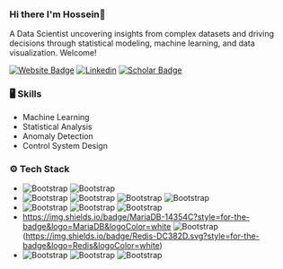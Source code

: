### Hi there I'm Hossein👋
A Data Scientist uncovering insights from complex datasets and driving decisions through statistical modeling, machine learning, and data visualization. Welcome!

[![Website Badge](https://img.shields.io/badge/Website-4285F4.svg?style=for-the-badge&logo=Google-Chrome&logoColor=white)](https://mhroohi.github.io/portfolio/)
[![Linkedin](https://img.shields.io/badge/LinkedIn-0A66C2.svg?style=for-the-badge&logo=LinkedIn&logoColor=white)](https://www.linkedin.com/in/mohammad-hossein-roohi-39a85259/) 
[![Scholar Badge](https://img.shields.io/badge/Google%20Scholar-4285F4.svg?style=for-the-badge&logo=Google-Scholar&logoColor=white)](https://scholar.google.com/citations?user=-OMiZvUAAAAJ&hl=en)

### 🖥 Skills
- Machine Learning
- Statistical Analysis
- Anomaly Detection
- Control System Design
  
### ⚙️ Tech Stack
- ![Bootstrap](https://img.shields.io/badge/Python-14354C?style=for-the-badge&logo=python&logoColor=white) ![Bootstrap](https://img.shields.io/badge/C%2B%2B-00599C?style=for-the-badge&logo=c%2B%2B&logoColor=white)
- ![Bootstrap](https://img.shields.io/badge/Kubernetes-39457E?style=for-the-badge&logo=Kubernetes&logoColor=white) ![Bootstrap](https://img.shields.io/badge/Docker-39457E?style=for-the-badge&logo=docker&logoColor=white) ![Bootstrap](https://img.shields.io/badge/Amazon_AWS-232F3E?style=for-the-badge&logo=amazon-aws&logoColor=white) ![Bootstrap](https://img.shields.io/badge/GIT-E44C30?style=for-the-badge&logo=git&logoColor=white)
- ![Bootstrap](https://img.shields.io/badge/JavaScript-323330?style=for-the-badge&logo=javascript&logoColor=F7DF1E) ![Bootstrap](https://img.shields.io/badge/HTML-239120?style=for-the-badge&logo=html5&logoColor=white) ![Bootstrap](https://img.shields.io/badge/CSS-239120?&style=for-the-badge&logo=css3&logoColor=white)
- https://img.shields.io/badge/MariaDB-14354C?style=for-the-badge&logo=MariaDB&logoColor=white ![Bootstrap](	https://img.shields.io/badge/MongoDB-4EA94B?style=for-the-badge&logo=mongodb&logoColor=white) (https://img.shields.io/badge/Redis-DC382D.svg?style=for-the-badge&logo=Redis&logoColor=white)
- ![Bootstrap](https://img.shields.io/badge/TensorFlow-FF6F00.svg?style=for-the-badge&logo=TensorFlow&logoColor=white) ![Bootstrap](https://img.shields.io/badge/PyTorch-EE4C2C.svg?style=for-the-badge&logo=PyTorch&logoColor=white) 
![Bootstrap](https://img.shields.io/badge/scikitlearn-F7931E.svg?style=for-the-badge&logo=scikit-learn&logoColor=white) 
